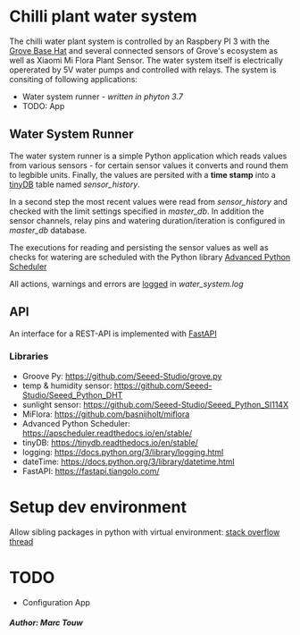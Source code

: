 # Chilli plant water system

The chilli water plant system is controlled by an Raspbery PI 3 with the [Grove Base Hat](https://wiki.seeedstudio.com/Grove_Base_Hat_for_Raspberry_Pi/) 
and several connected sensors of Grove's ecosystem as well as Xiaomi Mi Flora Plant Sensor. The water system itself is electrically opererated by 5V water pumps and controlled with relays.
The system is consiting of following applications:

* Water system runner - *written in phyton 3.7*
* TODO: App

## Water System Runner
The water system runner is a simple Python application which reads values from various sensors - for certain sensor values it converts and round them to legbible units.
Finally, the values are persited with a **time stamp** into a [tinyDB](https://tinydb.readthedocs.io/en/stable/) table named *sensor_history*.

In a second step the most recent values were read from *sensor_history* and checked with the limit settings specified in *master_db*. 
In addition the sensor channels, relay pins and watering duration/iteration is configured in *master_db* database.

The executions for reading and persisting the sensor values as well as checks for watering are scheduled with the Python library [Advanced Python Scheduler](https://apscheduler.readthedocs.io/en/stable/)

All actions, warnings and errors are [logged](https://docs.python.org/3/library/logging.html) in *water_system.log* 

## API
An interface for a REST-API is implemented with [FastAPI](https://fastapi.tiangolo.com/)

### Libraries
 * Groove Py: https://github.com/Seeed-Studio/grove.py
 * temp & humidity sensor: https://github.com/Seeed-Studio/Seeed_Python_DHT
 * sunlight sensor: https://github.com/Seeed-Studio/Seeed_Python_SI114X
 * MiFlora: https://github.com/basnijholt/miflora
 * Advanced Python Scheduler: https://apscheduler.readthedocs.io/en/stable/
 * tinyDB: https://tinydb.readthedocs.io/en/stable/
 * logging: https://docs.python.org/3/library/logging.html
 * dateTime: https://docs.python.org/3/library/datetime.html
 * FastAPI: https://fastapi.tiangolo.com/

# Setup dev environment
Allow sibling packages in python with virtual environment: [stack overflow thread](https://stackoverflow.com/questions/6323860/sibling-package-imports/50193944#50193944)

# TODO
* Configuration App

##### Author: Marc Touw
